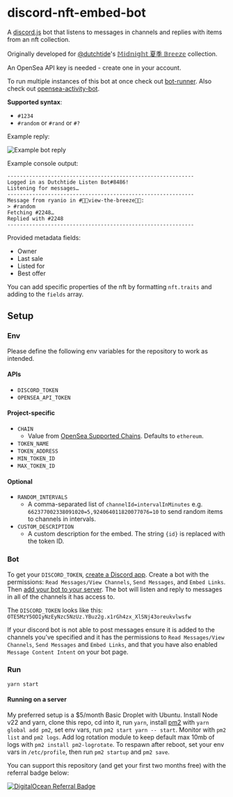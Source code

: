 # discord-nft-embed-bot

A [discord.js](https://discord.js.org/) bot that listens to messages in channels and replies with items from an nft collection.

Originally developed for [@dutchtide](https://twitter.com/dutchtide)'s [𝕄𝕚𝕕𝕟𝕚𝕘𝕙𝕥 夏季 𝔹𝕣𝕖𝕖𝕫𝕖](https://opensea.io/collection/midnightbreeze) collection.

An OpenSea API key is needed - create one in your account.

To run multiple instances of this bot at once check out [bot-runner](https://github.com/ryanio/bot-runner). Also check out [opensea-activity-bot](https://github.com/ryanio/opensea-activity-bot).

**Supported syntax**:

- `#1234`
- `#random` or `#rand` or `#?`

Example reply:

![Example bot reply](./example.png)

Example console output:

```
------------------------------------------------------------
Logged in as Dutchtide Listen Bot#8486!
Listening for messages…
------------------------------------------------------------
Message from ryanio in #🌴🎐view-the-breeze🎐🌴:
> #random
Fetching #2248…
Replied with #2248
------------------------------------------------------------
```

Provided metadata fields:

- Owner
- Last sale
- Listed for
- Best offer

You can add specific properties of the nft by formatting `nft.traits` and adding to the `fields` array.

## Setup

### Env

Please define the following env variables for the repository to work as intended.

#### APIs

- `DISCORD_TOKEN`
- `OPENSEA_API_TOKEN`

#### Project-specific

- `CHAIN`
  - Value from [OpenSea Supported Chains](https://docs.opensea.io/reference/supported-chains). Defaults to `ethereum`.
- `TOKEN_NAME`
- `TOKEN_ADDRESS`
- `MIN_TOKEN_ID`
- `MAX_TOKEN_ID`

#### Optional

- `RANDOM_INTERVALS`
  - A comma-separated list of `channelId=intervalInMinutes` e.g. `662377002338091020=5,924064011820077076=10` to send random items to channels in intervals.
- `CUSTOM_DESCRIPTION`
  - A custom description for the embed. The string `{id}` is replaced with the token ID.

### Bot

To get your `DISCORD_TOKEN`, [create a Discord app](https://discord.com/developers/applications). Create a bot with the permissions: `Read Messages/View Channels`, `Send Messages`, and `Embed Links`. Then [add your bot to your server](https://discordjs.guide/preparations/adding-your-bot-to-servers.html#bot-invite-links). The bot will listen and reply to messages in all of the channels it has access to.

The `DISCORD_TOKEN` looks like this: `OTE5MzY5ODIyNzEyNzc5NzUz.YBuz2g.x1rGh4zx_XlSNj43oreukvlwsfw`

If your discord bot is not able to post messages ensure it is added to the channels you've specified and it has the permissions to `Read Messages/View Channels`, `Send Messages` and `Embed Links`, and that you have also enabled `Message Content Intent` on your bot page.

### Run

`yarn start`

#### Running on a server

My preferred setup is a $5/month Basic Droplet with Ubuntu. Install Node v22 and yarn, clone this repo, cd into it, run `yarn`, install [pm2](https://pm2.keymetrics.io/) with `yarn global add pm2`, set env vars, run `pm2 start yarn -- start`. Monitor with `pm2 list` and `pm2 logs`. Add log rotation module to keep default max 10mb of logs with `pm2 install pm2-logrotate`. To respawn after reboot, set your env vars in `/etc/profile`, then run `pm2 startup` and `pm2 save`.

You can support this repository (and get your first two months free) with the referral badge below:

[![DigitalOcean Referral Badge](https://web-platforms.sfo2.digitaloceanspaces.com/WWW/Badge%203.svg)](https://www.digitalocean.com/?refcode=3f8c76216510&utm_campaign=Referral_Invite&utm_medium=Referral_Program&utm_source=badge)
